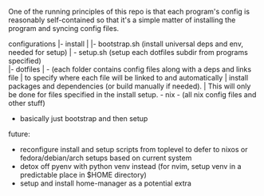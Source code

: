 One of the running principles of this repo is that each program's config is reasonably self-contained so that it's a simple matter of installing the program and syncing config files.

configurations
|- install
|  |- bootstrap.sh  (install universal deps and env, needed for setup)
|  \- setup.sh      (setup each dotfiles subdir from programs specified)  
|- dotfiles
|  \- (each folder contains config files along with a deps and links file
|      to specify where each file will be linked to and automatically
|      install packages and dependencies (or build manually if needed).
|      This will only be done for files specified in the install setup.
\- nix
   \- (all nix config files and other stuff)


- basically just bootstrap and then setup

future:
- reconfigure install and setup scripts from toplevel to defer to nixos or fedora/debian/arch setups based on current system
- detox off pyenv with python venv instead (for nvim, setup venv in a predictable place in $HOME directory)
- setup and install home-manager as a potential extra

